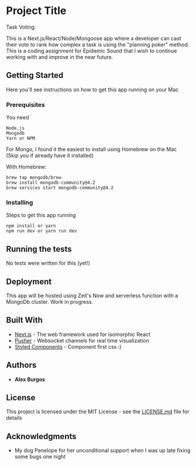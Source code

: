 # Project Title

Task Voting:

This is a Next.js/React/Node/Mongoose app where a developer can cast their vote to rank how complex a task is using the "planning poker" method. This is a coding assignment for Epidemic Sound that I wish to continue working with and improve in the near future.

## Getting Started
Here you'll see instructions on how to get this app running on your Mac

### Prerequisites

You need

```
Node.js
Mongodb
Yarn or NPM
```

For Mongo, I found it the easiest to install using Homebrew on the Mac (Skip you if already have it installed)

With Homebrew: 
```
brew tap mongodb/brew
brew install mongodb-community@4.2
brew services start mongodb-community@4.2
```

### Installing

Steps to get this app running

```
npm install or yarn
npm run dev or yarn run dev
```

## Running the tests

No tests were written for this (yet!)


## Deployment

This app will be hosted using Zeit's Now and serverless function with a MongoDb cluster. Work in progress.

## Built With

* [Next.js](http://nextjs.org) - The web framework used for isomorphic React
* [Pusher](https://pusher.com//) - Websocket channels for real time visualization
* [Styled Components](https://styled-components.com) - Component first css :) 

## Authors

* **Alex Burgos** 

## License

This project is licensed under the MIT License - see the [LICENSE.md](LICENSE.md) file for details

## Acknowledgments

* My dog Penelope for her unconditional support when I was up late fixing some bugs one night
